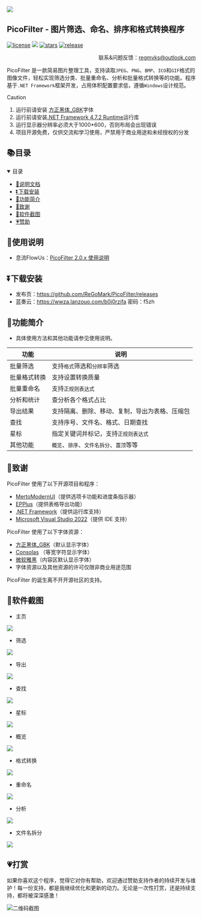 <img src="https://raw.githubusercontent.com/ReGoMark/PicoFilter/refs/heads/main/Resources/Pictures/head.png">

## PicoFilter - 图片筛选、命名、排序和格式转换程序    

<a href="./LICENSE">
    <img src="https://img.shields.io/github/license/ReGoMark/PicoFilter.svg?style=for-the-badge" alt="license"></a>
<a href="https://github.com/ReGoMark/PicoFilter/commits/main">
    <img src="https://img.shields.io/github/last-commit/ReGoMark/PicoFilter?style=for-the-badge"></a>
<a href="https://github.com/ReGoMark/PicoFilter/stargazers">
    <img src="https://img.shields.io/github/stars/ReGoMark/PicoFilter.svg?style=for-the-badge" alt="stars"></a>
<a href="https://github.com/ReGoMark/PicoFilter/release">
    <img src="https://img.shields.io/github/release/ReGoMark/PicoFilter.svg?style=for-the-badge" alt="release"></a>
    
</div>

<div align="right">
    
联系&问题反馈：regmvks@outlook.com

</div>

PicoFilter 是一款简易图片整理工具，支持读取`JPEG`、`PNG`、`BMP`、`ICO`和`GIF`格式的图像文件，轻松实现筛选分类、批量重命名、分析和批量格式转换等的功能。程序基于`.NET Framework`框架开发，占用体积配置要求低，遵循`Windows`设计规范。

>[!CAUTION]
>1. 运行前请安装 [方正黑体_GBK](./Fonts/方正黑体GBK.ttf)字体
>2. 运行前请安装[.NET Framework 4.7.2 Runtime](https://dotnet.microsoft.com/zh-cn/download/dotnet-framework/thank-you/net472-web-installer)运行库
>3. 运行显示器分辨率必须大于1000*600，否则布局会出现错误
>4. 项目开源免费，仅供交流和学习使用，严禁用于商业用途和未经授权的分发

## 📚目录
<details open>
<summary> 目录 </summary>

- [📒说明文档](#使用说明)
- [⏬下载安装](#下载安装)
- [🧰功能简介](#功能简介)
- [🙏致谢](#致谢)
- [📸软件截图](#软件截图)
- [💗赞助](#打赏)

</details>

## 📕使用说明

* 息流FlowUs：[PicoFilter 2.0.x 使用说明](https://flowus.cn/regmvks/share/e717713c-be23-4124-b364-878960e75a4e?code=98NZC1)

## ⏬下载安装
* 发布页：https://github.com/ReGoMark/PicoFilter/releases
* 蓝奏云：https://wwza.lanzouo.com/b0j0rzifa 密码：f5zh
  
## 🍰功能简介

* 具体使用方法和其他功能请参见使用说明。

| 功能 | 说明 |
|-----------|--------|
|批量筛选|支持`格式`筛选和`分辨率`筛选
|批量格式转换|支持设置转换质量
|批量重命名|支持`正规则表达式`
|分析和统计|查分析各个格式占比
|导出结果|支持隔离、删除、移动、复制，导出为表格、压缩包
|查找|支持序号、文件名、格式、日期查找|
|星标|指定关键词并标记，支持`正规则表达式`|
|其他功能|`概览`、`排序`、`文件名拆分`、`置顶`等等

## 🙏致谢

PicoFilter 使用了以下开源项目和程序：

* [MertoModernUI](https://github.com/dennismagno/metroframework-modern-ui)（提供选项卡功能和进度条指示器）
* [EPPlus](https://github.com/EPPlusSoftware/EPPlus)（提供表格导出功能）
* [.NET Framework](https://dotnet.microsoft.com/en-us/download/dotnet-framework)（提供运行库支持）
* [Microsoft Visual Studio 2022](https://visualstudio.microsoft.com/zh-hans/free-developer-offers/)（提供 IDE 支持）

PicoFilter 使用了以下字体资源：

* [方正黑体_GBK](https://www.foundertype.com/index.php/FontInfo/index/id/131)（默认显示字体）
* [Consolas](https://fonts.adobe.com/fonts/consolas) （等宽字符显示字体）
* [微软雅黑](https://learn.microsoft.com/zh-cn/typography/font-list/microsoft-yahei)（内容区默认显示字体）
* 字体资源以及其他资源的许可仅限非商业用途范围

PicoFilter 的诞生离不开开源社区的支持。

## 📸软件截图
* 主页
<img src="https://raw.githubusercontent.com/ReGoMark/PicoFilter/refs/heads/main/Resources/Pictures/main.png" />

* 筛选
<img src="https://raw.githubusercontent.com/ReGoMark/PicoFilter/refs/heads/main/Resources/Pictures/filt.png" />

* 导出
<img src="https://raw.githubusercontent.com/ReGoMark/PicoFilter/refs/heads/main/Resources/Pictures/output.png">

* 查找
<img src="https://raw.githubusercontent.com/ReGoMark/PicoFilter/refs/heads/main/Resources/Pictures/search.png" />

* 星标
<img src="https://raw.githubusercontent.com/ReGoMark/PicoFilter/refs/heads/main/Resources/Pictures/star.png"  />

* 概览
<img src="https://raw.githubusercontent.com/ReGoMark/PicoFilter/refs/heads/main/Resources/Pictures/treeview.png" />

* 格式转换
<img src="https://raw.githubusercontent.com/ReGoMark/PicoFilter/refs/heads/main/Resources/Pictures/convert.png" />

* 重命名
<img src="https://raw.githubusercontent.com/ReGoMark/PicoFilter/refs/heads/main/Resources/Pictures/rename.png" />

* 分析
<img src="https://raw.githubusercontent.com/ReGoMark/PicoFilter/refs/heads/main/Resources/Pictures/analysis.png" />

* 文件名拆分
<img src="https://raw.githubusercontent.com/ReGoMark/PicoFilter/refs/heads/main/Resources/Pictures/split.png" />

## 💗打赏
如果你喜欢这个程序，觉得它对你有帮助，欢迎通过赞助支持作者的持续开发与维护！每一份支持，都是我继续优化和更新的动力。无论是一次性打赏，还是持续支持，都将被深深感激！

<img src="https://raw.githubusercontent.com/ReGoMark/PicoFilter/refs/heads/main/Resources/Pictures/sponsor.png" alt="二维码截图" style="max-width: 80%; height: auto;" />

